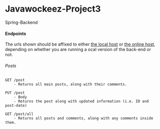 # Javawockeez-Project3

Spring-Backend

#### Endpoints
The urls shown should be affixed to either [the local host](http://localhost:8080) or [the online host](http://220919javawockeezcapstonebackend-env.eba-gtdtyrfr.us-east-1.elasticbeanstalk.com), depending on whether you are running a ocal version of the back-end or not.

###### Posts
	GET /post
		- Returns all main posts, along with their comments.

	PUT /post
		- Body
		- Returns the post along with updated information (i.e. ID and post-date)

	GET /post/all
		- Returns all posts and comments, along with any comments inside them.